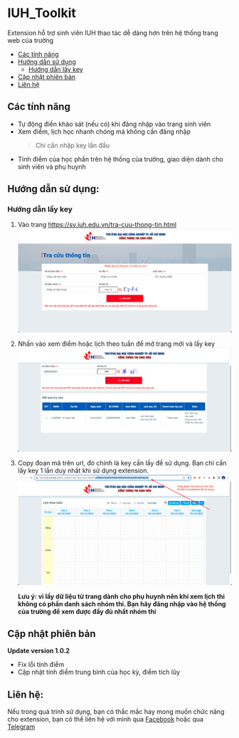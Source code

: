 # IUH_Toolkit

Extension hỗ trợ sinh viên IUH thao tác dễ dàng hơn trên hệ thống trang web của trường

-  [Các tính năng](#các-tính-năng)
-  [Hướng dẫn sử dụng](#hướng-dẫn-sử-dụng)
   -  [Hướng dẫn lấy key](#hướng-dẫn-lấy-key)
-  [Cập nhật phiên bản](#cập-nhật-phiên-bản)
-  [Liên hệ](#liên-hệ)

## Các tính năng

-  Tự động điền khảo sát (nếu có) khi đăng nhập vào trang sinh viên
-  Xem điểm, lịch học nhanh chóng mà không cần đăng nhập
   > Chỉ cần nhập key lần đầu
-  Tính điểm của học phần trên hệ thống của trường, giao diện dành cho sinh viên và phụ huynh

## Hướng dẫn sử dụng:

### Hướng dẫn lấy key

1. Vào trang https://sv.iuh.edu.vn/tra-cuu-thong-tin.html
   ![Trang tra cứu thông tin](./images/look-up-info-page.png)
2. Nhấn vào xem điểm hoặc lịch theo tuần để mở trang mới và lấy key
   ![Tra cứu thông tin](./images/look-up-info.png)
3. Copy đoạn mã trên url, đó chính là key cần lấy để sử dụng. Bạn chỉ cần lấy key 1 lần duy nhất khi sử dụng extension.
   ![Tra cứu thông tin](./images/view-schedule-page.png)

   **Lưu ý: vì lấy dữ liệu từ trang dành cho phụ huynh nên khi xem lịch thi không có phần danh sách nhóm thi. Bạn hãy đăng nhập vào hệ thống của trường để xem được đầy đủ nhất nhóm thi**

## Cập nhật phiên bản

**Update version 1.0.2**

- Fix lỗi tính điểm
- Cập nhật tính điểm trung bình của học kỳ, điểm tích lũy

## Liên hệ:

Nếu trong quá trình sử dụng, bạn có thắc mắc hay mong muốn chức năng cho extension, bạn có thể liên hệ với mình qua [Facebook](https://www.facebook.com/anq.viet203) hoặc qua [Telegram](https://t.me/anquocviet)
